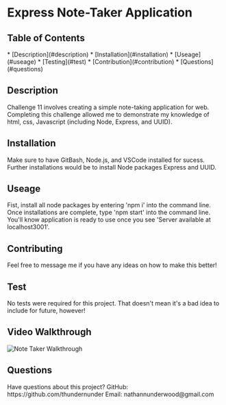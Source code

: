 <h1>Express Note-Taker Application</h1> 

<h2>Table of Contents</h2>
* [Description](#description)
* [Installation](#installation)
* [Useage](#useage)
* [Testing](#test)
* [Contribution](#contribution)
* [Questions](#questions)

<h2>Description</h2>
<p>Challenge 11 involves creating a simple note-taking application for web. Completing this challenge allowed me to demonstrate my knowledge of html, css, Javascript (including Node, Express, and UUID).</p> 

<h2>Installation</h2>
<p>Make sure to have GitBash, Node.js, and VSCode installed for sucess. Further installations would be to install Node packages Express and UUID.</p>

<h2>Useage</h2>
<p>Fist, install all node packages by entering 'npm i' into the command line. Once installations are complete, type 'npm start' into the command line. You'll know application is ready to use once you see 'Server available at localhost3001'.</p>

<h2>Contributing</h2>
<p>Feel free to message me if you have any ideas on how to make this better!</p>

<h2>Test</h2>
<p>No tests were required for this project. That doesn't mean it's a bad idea to include for future, however!</p>

<h2>Video Walkthrough</h2>

![Note Taker Walkthrough ](https://user-images.githubusercontent.com/98553537/190959854-6e5910ed-9d6c-4c07-b796-1181fc8dcaa7.gif)

<h2>Questions</h2>
<p>Have questions about this project?
GitHub: https://github.com/thundernunder
Email: nathannunderwood@gmail.com</p>
